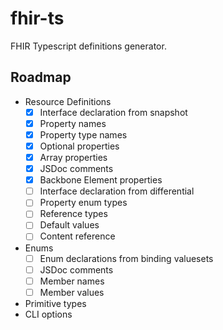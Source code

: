 # fhir-ts
FHIR Typescript definitions generator.

## Roadmap
 - Resource Definitions
    - [x] Interface declaration from snapshot
    - [x] Property names
    - [x] Property type names
    - [x] Optional properties
    - [x] Array properties
    - [x] JSDoc comments
    - [x] Backbone Element properties
    - [ ] Interface declaration from differential
    - [ ] Property enum types
    - [ ] Reference types
    - [ ] Default values
    - [ ] Content reference
 - Enums
    - [ ] Enum declarations from binding valuesets
    - [ ] JSDoc comments
    - [ ] Member names
    - [ ] Member values
 - Primitive types
 - CLI options
